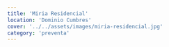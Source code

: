```yaml
---
title: 'Miria Residencial'
location: 'Dominio Cumbres'
cover: '../../assets/images/miria-residencial.jpg'
category: 'preventa'
---
```

